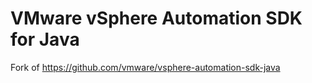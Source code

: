 # VMware vSphere Automation SDK for Java
Fork of https://github.com/vmware/vsphere-automation-sdk-java
